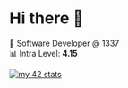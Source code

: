 # Hi there 👋

🚀 Software Developer @ 1337  
📊 Intra Level: **4.15**

[![my 42 stats](https://badge.mediaplus.ma/darkblue/ayelasef)](https://github.com/oakoudad/badge42)

